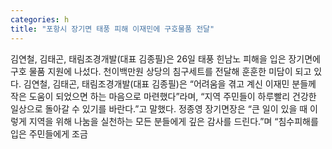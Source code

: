 ```yaml
---
categories: h
title: "포항시 장기면 태풍 피해 이재민에 구호물품 전달"
---
```

김연철, 김태곤, 태림조경개발(대표 김종필)은 26일 태풍 힌남노 피해을 입은 장기면에 구호 물품 지원에 나섰다. 천이백만원 상당의 침구세트를 전달해 훈훈한 미담이 되고 있다. 김연철, 김태곤, 태림조경개발(대표 김종필)은 “어려움을 겪고 계신 이재민 분들께 작은 도움이 되었으면 하는 마음으로 마련했다”라며, “지역 주민들이 하루빨리 건강한 일상으로 돌아갈 수 있기를 바란다.”고 말했다. 정종영 장기면장은 “큰 일이 있을 때 이렇게 지역을 위해 나눔을 실천하는 모든 분들에게 깊은 감사를 드린다.”며 “침수피해를 입은 주민들에게 조금